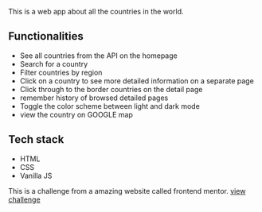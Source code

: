 This is a web app about all the countries in the world.
## Functionalities
- See all countries from the API on the homepage
- Search for a country
- Filter countries by region
- Click on a country to see more detailed information on a separate page
- Click through to the border countries on the detail page
- remember history of browsed detailed pages
- Toggle the color scheme between light and dark mode
- view the country on GOOGLE map

## Tech stack
- HTML
- CSS
- Vanilla JS

This is a challenge from a amazing website called frontend mentor.
 [view challenge](https://www.frontendmentor.io/challenges/rest-countries-api-with-color-theme-switcher-5cacc469fec04111f7b848ca)
